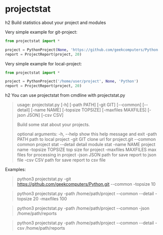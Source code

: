 # projectstat
h2 Build statistics about your project and modules

Very simple example for git-project:
```python
from projectstat import *

project = PythonProject(None, 'https://github.com/geekcomputers/Python.git', 'Python')
report = ProjectReport(project, 20)
```
Very simple example for local-project:
```python
from projectstat import *

project = PythonProject('/home/user/project', None, 'Python')
report = ProjectReport(project, 20)
```
h2 You can use projectstat from cmdline with projectstat.py

>usage: projectstat.py [-h] [-path PATH] [-git GIT] [--common] [--detail]
>                      [-name NAME] [-topsize TOPSIZE] [-maxfiles MAXFILES]
>                      [-json JSON] [-csv CSV]
>
>Build some stat about your projects.
>
>optional arguments:
>  -h, --help          show this help message and exit
>  -path PATH          path to local project
>  -git GIT            clone url for project.git
>  --common            common project stat
>  --detail            detail module stat
>  -name NAME          project name
>  -topsize TOPSIZE    top size for project
>  -maxfiles MAXFILES  max files for processing in project
>  -json JSON          path for save report to json file
>  -csv CSV            path for save report to csv file

Examples:

> python3 projectstat.py -git https://github.com/geekcomputers/Python.git --common -topsize 10

> python3 projectstat.py -path /home/path/project --common --detail -topsize 20 -maxfiles 100

> python3 projectstat.py -path /home/path/project --common -json /home/path/reports

> python3 projectstat.py -path /home/path/project --common --detail -csv /home/path/reports
